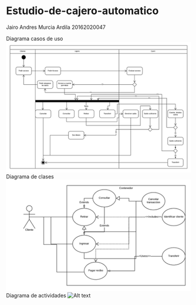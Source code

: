 # Estudio-de-cajero-automatico
Jairo Andres Murcia Ardila 20162020047

Diagrama casos de uso
![Alt text](https://github.com/JairoMurcia/Estudio-de-cajero-automatico/blob/master/Diagrama%20actividades%20de%20cajero.png)
Diagrama de clases
![Alt text](https://github.com/JairoMurcia/Estudio-de-cajero-automatico/blob/master/Diagrama%20casos%20de%20usos.png)
Diagrama de actividades
![Alt text]()
